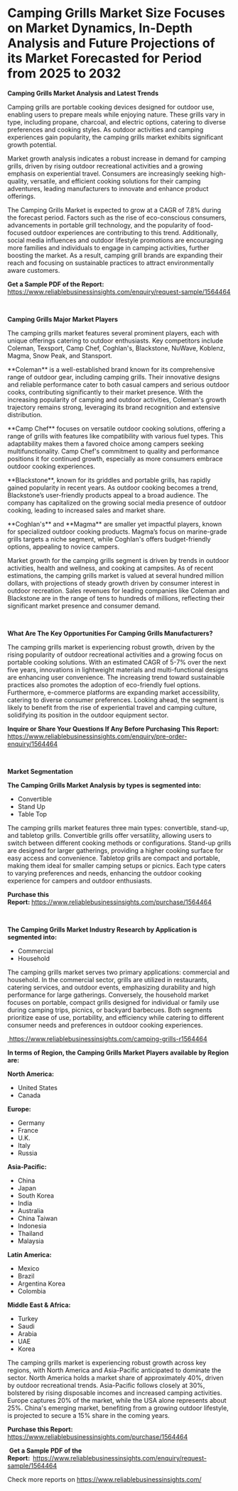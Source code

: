 <p><h1>Camping Grills Market Size Focuses on Market Dynamics, In-Depth Analysis and Future Projections of its Market Forecasted for Period from 2025 to 2032</h1></p><p><strong>Camping Grills Market Analysis and Latest Trends</strong></p>
<p><p>Camping grills are portable cooking devices designed for outdoor use, enabling users to prepare meals while enjoying nature. These grills vary in type, including propane, charcoal, and electric options, catering to diverse preferences and cooking styles. As outdoor activities and camping experiences gain popularity, the camping grills market exhibits significant growth potential.</p><p>Market growth analysis indicates a robust increase in demand for camping grills, driven by rising outdoor recreational activities and a growing emphasis on experiential travel. Consumers are increasingly seeking high-quality, versatile, and efficient cooking solutions for their camping adventures, leading manufacturers to innovate and enhance product offerings.</p><p>The Camping Grills Market is expected to grow at a CAGR of 7.8% during the forecast period. Factors such as the rise of eco-conscious consumers, advancements in portable grill technology, and the popularity of food-focused outdoor experiences are contributing to this trend. Additionally, social media influences and outdoor lifestyle promotions are encouraging more families and individuals to engage in camping activities, further boosting the market. As a result, camping grill brands are expanding their reach and focusing on sustainable practices to attract environmentally aware customers.</p></p>
<p><strong>Get a Sample PDF of the Report:&nbsp;</strong> <a href="https://www.reliablebusinessinsights.com/enquiry/request-sample/1564464?utm_campaign=39&utm_medium=2&utm_source=Github&utm_content=ia&utm_term=06022025&utm_id=camping-grills">https://www.reliablebusinessinsights.com/enquiry/request-sample/1564464</a></p>
<p>&nbsp;</p>
<p><strong>Camping Grills Major Market Players</strong></p>
<p><p>The camping grills market features several prominent players, each with unique offerings catering to outdoor enthusiasts. Key competitors include Coleman, Texsport, Camp Chef, Coghlan's, Blackstone, NuWave, Koblenz, Magma, Snow Peak, and Stansport.</p><p>**Coleman** is a well-established brand known for its comprehensive range of outdoor gear, including camping grills. Their innovative designs and reliable performance cater to both casual campers and serious outdoor cooks, contributing significantly to their market presence. With the increasing popularity of camping and outdoor activities, Coleman's growth trajectory remains strong, leveraging its brand recognition and extensive distribution.</p><p>**Camp Chef** focuses on versatile outdoor cooking solutions, offering a range of grills with features like compatibility with various fuel types. This adaptability makes them a favored choice among campers seeking multifunctionality. Camp Chef's commitment to quality and performance positions it for continued growth, especially as more consumers embrace outdoor cooking experiences.</p><p>**Blackstone**, known for its griddles and portable grills, has rapidly gained popularity in recent years. As outdoor cooking becomes a trend, Blackstone’s user-friendly products appeal to a broad audience. The company has capitalized on the growing social media presence of outdoor cooking, leading to increased sales and market share.</p><p>**Coghlan's** and **Magma** are smaller yet impactful players, known for specialized outdoor cooking products. Magma’s focus on marine-grade grills targets a niche segment, while Coghlan's offers budget-friendly options, appealing to novice campers.</p><p>Market growth for the camping grills segment is driven by trends in outdoor activities, health and wellness, and cooking at campsites. As of recent estimations, the camping grills market is valued at several hundred million dollars, with projections of steady growth driven by consumer interest in outdoor recreation. Sales revenues for leading companies like Coleman and Blackstone are in the range of tens to hundreds of millions, reflecting their significant market presence and consumer demand.</p></p>
<p>&nbsp;</p>
<p><strong>What Are The Key Opportunities For Camping Grills Manufacturers?</strong></p>
<p><p>The camping grills market is experiencing robust growth, driven by the rising popularity of outdoor recreational activities and a growing focus on portable cooking solutions. With an estimated CAGR of 5-7% over the next five years, innovations in lightweight materials and multi-functional designs are enhancing user convenience. The increasing trend toward sustainable practices also promotes the adoption of eco-friendly fuel options. Furthermore, e-commerce platforms are expanding market accessibility, catering to diverse consumer preferences. Looking ahead, the segment is likely to benefit from the rise of experiential travel and camping culture, solidifying its position in the outdoor equipment sector.</p></p>
<p><strong>Inquire or Share Your Questions If Any Before Purchasing This Report:</strong> <a href="https://www.reliablebusinessinsights.com/enquiry/pre-order-enquiry/1564464?utm_campaign=39&utm_medium=2&utm_source=Github&utm_content=ia&utm_term=06022025&utm_id=camping-grills">https://www.reliablebusinessinsights.com/enquiry/pre-order-enquiry/1564464</a></p>
<p>&nbsp;</p>
<p><strong>Market Segmentation</strong></p>
<p><strong>The Camping Grills Market Analysis by types is segmented into:</strong></p>
<p><ul><li>Convertible</li><li>Stand Up</li><li>Table Top</li></ul></p>
<p><p>The camping grills market features three main types: convertible, stand-up, and tabletop grills. Convertible grills offer versatility, allowing users to switch between different cooking methods or configurations. Stand-up grills are designed for larger gatherings, providing a higher cooking surface for easy access and convenience. Tabletop grills are compact and portable, making them ideal for smaller camping setups or picnics. Each type caters to varying preferences and needs, enhancing the outdoor cooking experience for campers and outdoor enthusiasts.</p></p>
<p><strong>Purchase this Report:&nbsp;</strong><a href="https://www.reliablebusinessinsights.com/purchase/1564464?utm_campaign=39&utm_medium=2&utm_source=Github&utm_content=ia&utm_term=06022025&utm_id=camping-grills">https://www.reliablebusinessinsights.com/purchase/1564464</a></p>
<p>&nbsp;</p>
<p><strong>The Camping Grills Market Industry Research by Application is segmented into:</strong></p>
<p><ul><li>Commercial</li><li>Household</li></ul></p>
<p><p>The camping grills market serves two primary applications: commercial and household. In the commercial sector, grills are utilized in restaurants, catering services, and outdoor events, emphasizing durability and high performance for large gatherings. Conversely, the household market focuses on portable, compact grills designed for individual or family use during camping trips, picnics, or backyard barbecues. Both segments prioritize ease of use, portability, and efficiency while catering to different consumer needs and preferences in outdoor cooking experiences.</p></p>
<p><a href="https://www.reliablebusinessinsights.com/camping-grills-r1564464?utm_campaign=39&utm_medium=2&utm_source=Github&utm_content=ia&utm_term=06022025&utm_id=camping-grills">&nbsp;https://www.reliablebusinessinsights.com/camping-grills-r1564464</a></p>
<p><strong>In terms of Region, the Camping Grills Market Players available by Region are:</strong></p>
<p>
    <p> <strong> North America: </strong>
        <ul>
            <li>United States</li>
            <li>Canada</li>
        </ul>
        </p> 
    <p> <strong> Europe: </strong>
        <ul>
            <li>Germany</li>
            <li>France</li>
            <li>U.K.</li>
            <li>Italy</li>
            <li>Russia</li>
        </ul>
        </p> 
    <p> <strong> Asia-Pacific: </strong>
        <ul>
            <li>China</li>
            <li>Japan</li>
            <li>South Korea</li>
            <li>India</li>
            <li>Australia</li>
            <li>China Taiwan</li>
            <li>Indonesia</li>
            <li>Thailand</li>
            <li>Malaysia</li>
        </ul>
        </p> 
    <p> <strong> Latin America: </strong>
        <ul>
            <li>Mexico</li>
            <li>Brazil</li>
            <li>Argentina Korea</li>
            <li>Colombia</li>
        </ul>
        </p> 
    <p> <strong> Middle East & Africa: </strong>
        <ul>
            <li>Turkey</li>
            <li>Saudi</li>
            <li>Arabia</li>
            <li>UAE</li>
            <li>Korea</li>
        </ul>
    </p>
    </p>
<p><p>The camping grills market is experiencing robust growth across key regions, with North America and Asia-Pacific anticipated to dominate the sector. North America holds a market share of approximately 40%, driven by outdoor recreational trends. Asia-Pacific follows closely at 30%, bolstered by rising disposable incomes and increased camping activities. Europe captures 20% of the market, while the USA alone represents about 25%. China's emerging market, benefiting from a growing outdoor lifestyle, is projected to secure a 15% share in the coming years.</p></p>
<p><strong>Purchase this Report: </strong><a href="https://www.reliablebusinessinsights.com/purchase/1564464?utm_campaign=39&utm_medium=2&utm_source=Github&utm_content=ia&utm_term=06022025&utm_id=camping-grills">https://www.reliablebusinessinsights.com/purchase/1564464</a></p>
<p>&nbsp;<strong>Get a Sample PDF of the Report:&nbsp;&nbsp;</strong><a href="https://www.reliablebusinessinsights.com/enquiry/request-sample/1564464?utm_campaign=39&utm_medium=2&utm_source=Github&utm_content=ia&utm_term=06022025&utm_id=camping-grills">https://www.reliablebusinessinsights.com/enquiry/request-sample/1564464</a></p>
<p><strong></strong></p>
<p>Check more reports on <a href="https://www.reliablebusinessinsights.com/?utm_campaign=39&utm_medium=2&utm_source=Github&utm_content=ia&utm_term=06022025&utm_id=camping-grills">https://www.reliablebusinessinsights.com/</a></p>